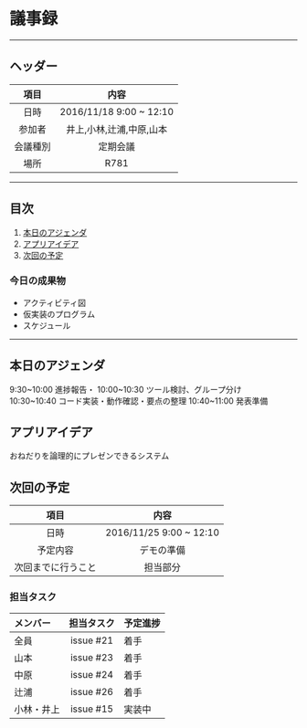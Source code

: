 # 議事録
---
## ヘッダー
|項目|内容|
|:--:|:--:|
| 日時 | 2016/11/18  9:00 ~ 12:10|
| 参加者 | 井上,小林,辻浦,中原,山本 |
| 会議種別 | 定期会議 |
| 場所 | R781 |

---
## 目次
1. [本日のアジェンダ](#anchar1)
2. [アプリアイデア](#anchar2)
3. [次回の予定](#anchar3)

### 今日の成果物 
- アクティビティ図
- 仮実装のプログラム
- スケジュール
---

## <div id="anchar1"/>本日のアジェンダ
 9:30~10:00  進捗報告・
10:00~10:30  ツール検討、グループ分け  
10:30~10:40 コード実装・動作確認・要点の整理 
10:40~11:00  発表準備






## <div id="anchar2"/>アプリアイデア
おねだりを論理的にプレゼンできるシステム


## <div id="anchar3"/>次回の予定
|項目|内容|
|:--:|:--:|
| 日時 | 2016/11/25  9:00 ~ 12:10|
| 予定内容 | デモの準備 |
| 次回までに行うこと | 担当部分 |

### 担当タスク
| メンバー | 担当タスク | 予定進捗 |
| :-- | :--: | :-- |
| 全員 | issue #21 | 着手 |
| 山本 | issue #23 | 着手 |
| 中原 | issue #24 | 着手 |
| 辻浦 | issue #26 | 着手 |
| 小林・井上 | issue #15 | 実装中 |


